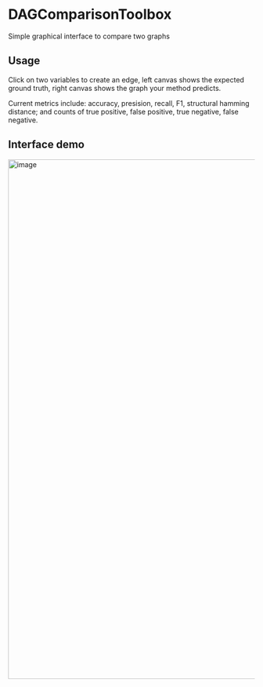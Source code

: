 # DAGComparisonToolbox
Simple graphical interface to compare two graphs

## Usage
Click on two variables to create an edge, left canvas shows the expected ground truth, right canvas shows the graph your method predicts.

Current metrics include: accuracy, presision, recall, F1, structural hamming distance; and counts of true positive, false positive, true negative, false negative.

## Interface demo
<img width="1060" alt="image" src="https://github.com/elisejiuqizhang/DAGComparisonToolbox/assets/46126244/27c4f02b-739e-4832-a9a7-8336b2f7a92f">
